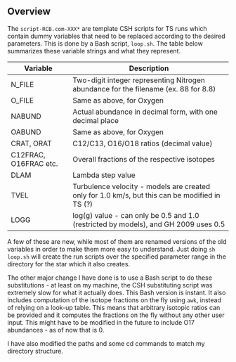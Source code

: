 ## Overview

The `script-RCB.com-XXX*` are template CSH scripts for TS runs which contain dummy variables that need to be replaced according to the desired parameters. This is done by a Bash script, `loop.sh`. The table below summarizes these variable strings and what they represent.

| Variable | Description |
|----------|----------|
|   N_FILE  |   Two-digit integer representing Nitrogen abundance for the filename (ex. 88 for 8.8)  |
|   O_FILE  |   Same as above, for Oxygen  |
|   NABUND  |   Actual abundance in decimal form, with one decimal place  |
|   OABUND  |   Same as above, for Oxygen  |
|   CRAT, ORAT  |   C12/C13, O16/O18 ratios (decimal value)  |
|   C12FRAC, O16FRAC etc.  |   Overall fractions of the respective isotopes  | 
|   DLAM  |   Lambda step value  |
|   TVEL  |   Turbulence velocity - models are created only for 1.0 km/s, but this can be modified in TS (?)  |
|   LOGG  |   log(g) value - can only be 0.5 and 1.0 (restricted by models), and GH 2009 uses 0.5   |

A few of these are new, while most of them are renamed versions of the old variables in order to make them more easy to understand. Just doing `sh loop.sh` will create the run scripts over the specified parameter range in the directory for the star which it also creates.

The other major change I have done is to use a Bash script to do these substitutions - at least on my machine, the CSH substituting script was extremely slow for what it actually does. This Bash version is instant. It also includes computation of the isotope fractions on the fly using `awk`, instead of relying on a look-up table. This means that arbitrary isotopic ratios can be provided and it computes the fractions on the fly without any other user input. This might have to be modified in the future to include O17 abundances - as of now that is 0.

I have also modified the paths and some cd commands to match my directory structure.